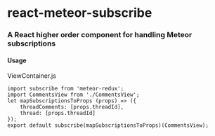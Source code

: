 # react-meteor-subscribe
### A React higher order component for handling Meteor subscriptions

#### Usage

ViewContainer.js
```
import subscribe from 'meteor-redux';
import CommentsView from './CommentsView';
let mapSubscriptionsToProps (props) => ({
    threadComments: [props.threadId],
    thread: [props.threadId]
});
export default subscribe(mapSubscriptionsToProps)(CommentsView);
```
